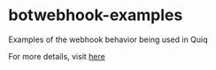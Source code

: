 # botwebhook-examples

Examples of the webhook behavior being used in Quiq

For more details, visit [here](https://knowledge.quiq.com/product-landings/bot-product-landing.html#call-webhook)
